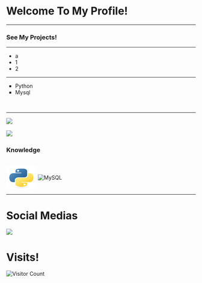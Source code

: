 
# Welcome To My Profile!
***
### See My Projects!

<hr>

 - a
 - 1
 - 2

 <hr>
 <ul type="square">
     <p>
         
<li>Python<br>
 
<li>Mysql<br>
 

 </ul>
 <br>
 <hr>
 <div>
  <a href="https://github.com/a">
  <img height="120em" src="https://github-readme-stats.vercel.app/api?username=a&layout=compact&hide_title=true&hide_border=true&show_icons=true&include_all_commits=true&line_height=21&theme=a">
  
  <img height="120em" src="https://github-readme-stats.vercel.app/api/top-langs/?username=a&layout=compact&include_all_commits=true&show_icons=true&line_height=21&theme=a"></a>
</div>

### Knowledge

<div style="display: inline_block"><br>

<img align="center" alt="Python" height="60" width="80" src="https://raw.githubusercontent.com/devicons/devicon/master/icons/python/python-original.svg">

<img align="center" alt="MySQL" height="120" width="120" src="https://waresoft.com.br/wp-content/uploads/2021/04/MySQL_Logo_600x600.png">

</div>
 
<hr>
 <h1>Social Medias</h1>
<div> 

  <a href="https://www.instagram.com/a/" target="_blank"><img src="https://img.shields.io/badge/-Instagram-%23E4405F?style=for-the-badge&logo=instagram&logoColor=black"></a>
 
 <h1>Visits!</h1>
 </div> 

![Visitor Count](https://profile-counter.glitch.me/a/count.svg)
